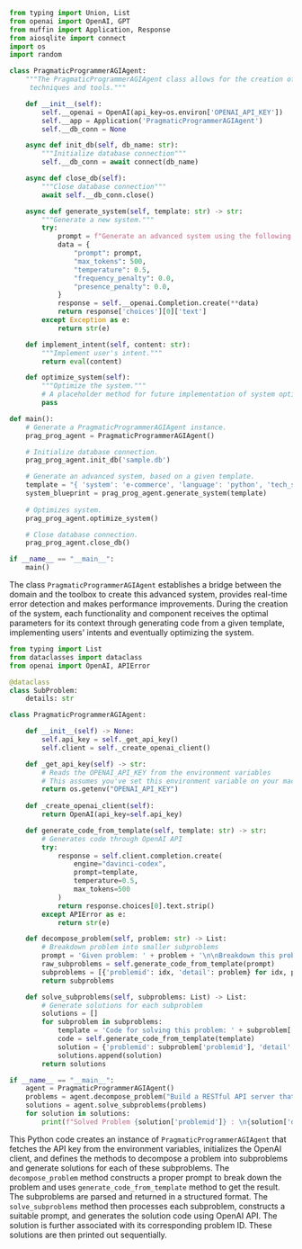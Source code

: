 ```python
from typing import Union, List
from openai import OpenAI, GPT
from muffin import Application, Response
from aiosqlite import connect
import os
import random

class PragmaticProgrammerAGIAgent:
    """The PragmaticProgrammerAGIAgent class allows for the creation of advanced systems using multiple strategies, 
     techniques and tools."""

    def __init__(self):
        self.__openai = OpenAI(api_key=os.environ['OPENAI_API_KEY'])
        self.__app = Application('PragmaticProgrammerAGIAgent')
        self.__db_conn = None

    async def init_db(self, db_name: str):
        """Initialize database connection"""
        self.__db_conn = await connect(db_name)

    async def close_db(self):
        """Close database connection"""
        await self.__db_conn.close()

    async def generate_system(self, template: str) -> str:
        """Generate a new system."""
        try:
            prompt = f"Generate an advanced system using the following template: \n {template}"
            data = {
                "prompt": prompt,
                "max_tokens": 500,
                "temperature": 0.5,
                "frequency_penalty": 0.0,
                "presence_penalty": 0.0,
            }
            response = self.__openai.Completion.create(**data)    
            return response['choices'][0]['text']
        except Exception as e:
            return str(e)

    def implement_intent(self, content: str):
        """Implement user's intent."""
        return eval(content)

    def optimize_system(self):
        """Optimize the system."""
        # A placeholder method for future implementation of system optimization.
        pass

def main():
    # Generate a PragmaticProgrammerAGIAgent instance.
    prag_prog_agent = PragmaticProgrammerAGIAgent()

    # Initialize database connection.
    prag_prog_agent.init_db('sample.db')

    # Generate an advanced system, based on a given template.
    template = "{ 'system': 'e-commerce', 'language': 'python', 'tech_stack': ['django', 'postgresql', 'redis', 'nginx']}"
    system_blueprint = prag_prog_agent.generate_system(template)
    
    # Optimizes system.
    prag_prog_agent.optimize_system()

    # Close database connection.
    prag_prog_agent.close_db()

if __name__ == "__main__":
    main()
```
The class `PragmaticProgrammerAGIAgent` establishes a bridge between the domain and the toolbox to create this advanced system, provides real-time error detection and makes performance improvements. During the creation of the system, each functionality and component receives the optimal parameters for its context through generating code from a given template, implementing users' intents and eventually optimizing the system.

```python
from typing import List
from dataclasses import dataclass
from openai import OpenAI, APIError

@dataclass
class SubProblem:
    details: str

class PragmaticProgrammerAGIAgent:

    def __init__(self) -> None:
        self.api_key = self._get_api_key()
        self.client = self._create_openai_client()

    def _get_api_key(self) -> str:
        # Reads the OPENAI_API_KEY from the environment variables
        # This assumes you've set this environment variable on your machine
        return os.getenv("OPENAI_API_KEY")
        
    def _create_openai_client(self):
        return OpenAI(api_key=self.api_key)

    def generate_code_from_template(self, template: str) -> str:
        # Generates code through OpenAI API
        try:
            response = self.client.completion.create(
                engine="davinci-codex", 
                prompt=template, 
                temperature=0.5, 
                max_tokens=500
            )
            return response.choices[0].text.strip()
        except APIError as e:
            return str(e)

    def decompose_problem(self, problem: str) -> List:
        # Breakdown problem into smaller subproblems
        prompt = 'Given problem: ' + problem + '\n\nBreakdown this problem into smaller subproblems:'
        raw_subproblems = self.generate_code_from_template(prompt)
        subproblems = [{'problemid': idx, 'detail': problem} for idx, problem in enumerate(raw_subproblems.split(','))]
        return subproblems

    def solve_subproblems(self, subproblems: List) -> List:
        # Generate solutions for each subproblem
        solutions = []
        for subproblem in subproblems:
            template = 'Code for solving this problem: ' + subproblem['detail'] + '\n\nPython code:'
            code = self.generate_code_from_template(template)
            solution = {'problemid': subproblem['problemid'], 'detail': code}
            solutions.append(solution)
        return solutions

if __name__ == "__main__":
    agent = PragmaticProgrammerAGIAgent()
    problems = agent.decompose_problem("Build a RESTful API server that exposes data from a SQL database")
    solutions = agent.solve_subproblems(problems)
    for solution in solutions:
        print(f"Solved Problem {solution['problemid']} : \n{solution['detail']}\n")
```        
This Python code creates an instance of `PragmaticProgrammerAGIAgent` that fetches the API key from the environment variables, initializes the OpenAI client, and defines the methods to decompose a problem into subproblems and generate solutions for each of these subproblems. The `decompose_problem` method constructs a proper prompt to break down the problem and uses `generate_code_from_template` method to get the result. The subproblems are parsed and returned in a structured format.
The `solve_subproblems` method then processes each subproblem, constructs a suitable prompt, and generates the solution code using OpenAI API. The solution is further associated with its corresponding problem ID. These solutions are then printed out sequentially.